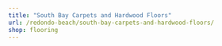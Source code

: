 ```yaml
---
title: "South Bay Carpets and Hardwood Floors"
url: /redondo-beach/south-bay-carpets-and-hardwood-floors/
shop: flooring
---
```

